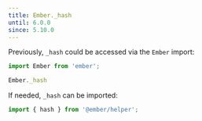 ```yaml
---
title: Ember._hash
until: 6.0.0
since: 5.10.0
---
```



Previously, `_hash` could be accessed via the `Ember` import:
```js
import Ember from 'ember';

Ember._hash
```

If needed, `_hash` can be imported:
```js
import { hash } from '@ember/helper';
```
